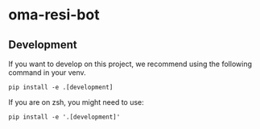 # oma-resi-bot


## Development
If you want to develop on this project, we recommend using the following command
in your venv.
```shell
pip install -e .[development]
```
If you are on zsh, you might need to use:
```shell
pip install -e '.[development]'
```
